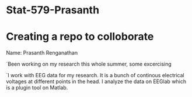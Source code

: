 # Stat-579-Prasanth
# Creating a repo to colloborate 
Name: Prasanth Renganathan
 
`Been working on my research this whole summer, some excercising
 
`I work with EEG data for my research. It is a bunch of continous electrical voltages at different points in the head. I analyze the data on EEGlab which is a plugin tool on Matlab.
